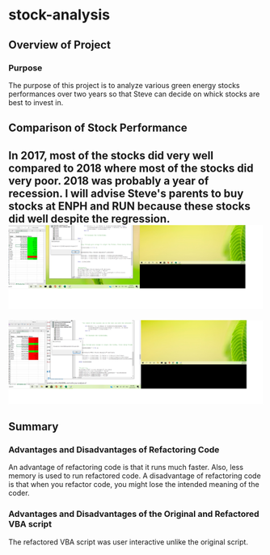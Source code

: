 # stock-analysis
## Overview of Project
### Purpose
The purpose of this project is to analyze various green energy stocks performances over two years so that Steve can decide on whick stocks are best to invest in.

## Comparison of Stock Performance
In 2017, most of the stocks did very well compared to 2018 where most of the stocks did very poor. 2018 was probably a year of recession. I will advise Steve's parents to buy stocks at ENPH and RUN because these stocks did well despite the regression.
![2017_Analysi](https://github.com/Elewekeadanma/stock-analysis/blob/master/Resources/VBA_Challenge_2017.png)
---
![2018_Analysis](https://github.com/Elewekeadanma/stock-analysis/blob/master/Resources/VBA_Challenge_2018.png)
## Summary 
### Advantages and Disadvantages of Refactoring Code
An advantage of refactoring code is that it runs much faster. Also, less memory is used to run refactored code.
A disadvantage of refactoring code is that when you refactor code, you might lose the intended meaning of the coder.

### Advantages and Disadvantages of the Original and Refactored VBA script
The refactored VBA script was user interactive unlike the original script.
